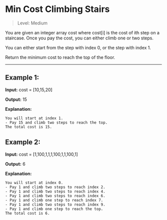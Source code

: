 # Min Cost Climbing Stairs

> Level: Medium

You are given an integer array cost where cost[i] is the cost of ith step on a staircase. Once you pay the cost, you can either climb one or two steps.

You can either start from the step with index 0, or the step with index 1.

Return the minimum cost to reach the top of the floor.

---

## Example 1:

**Input:** cost = [10,15,20]

**Output:** 15

**Explanation:** 

    You will start at index 1.
    - Pay 15 and climb two steps to reach the top.
    The total cost is 15.


## Example 2:

**Input:** cost = [1,100,1,1,1,100,1,1,100,1]

**Output:** 6

**Explanation:**

    You will start at index 0.
    - Pay 1 and climb two steps to reach index 2.
    - Pay 1 and climb two steps to reach index 4.
    - Pay 1 and climb two steps to reach index 6.
    - Pay 1 and climb one step to reach index 7.
    - Pay 1 and climb two steps to reach index 9.
    - Pay 1 and climb one step to reach the top.
    The total cost is 6.
